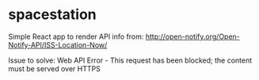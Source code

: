 # spacestation

Simple React app to render API info from: http://open-notify.org/Open-Notify-API/ISS-Location-Now/

Issue to solve: Web API Error - This request has been blocked; the content must be served over HTTPS
